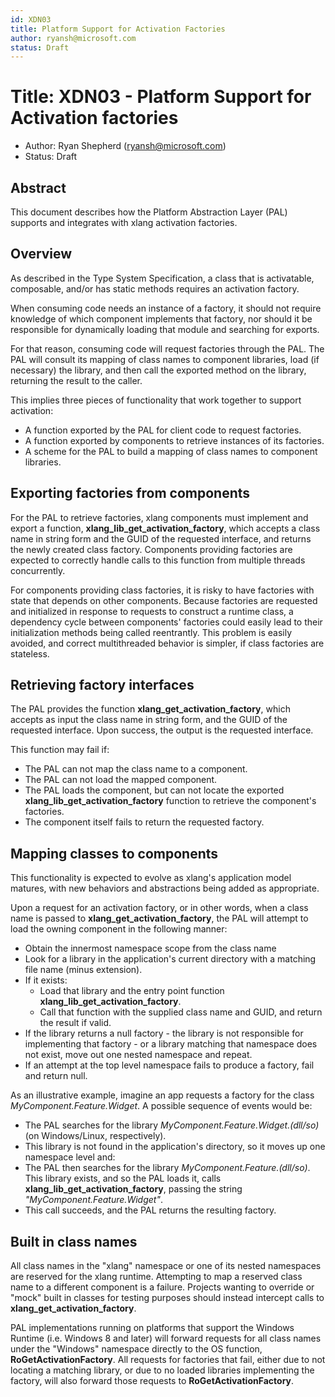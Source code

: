 ```yaml
---
id: XDN03
title: Platform Support for Activation Factories
author: ryansh@microsoft.com
status: Draft
---
```


# Title: XDN03 - Platform Support for Activation factories
* Author: Ryan Shepherd (ryansh@microsoft.com)
* Status: Draft

## Abstract

This document describes how the Platform Abstraction Layer (PAL) supports and integrates with xlang activation factories. 

## Overview

As described in the Type System Specification, a class that is activatable, composable, and/or has static methods requires an activation factory.

When consuming code needs an instance of a factory, it should not require knowledge of which component implements that factory, nor should it be responsible for dynamically loading that module and searching for exports.

For that reason, consuming code will request factories through the PAL.
The PAL will consult its mapping of class names to component libraries, load (if necessary) the library, and then call the exported method on the library, returning the result to the caller.

This implies three pieces of functionality that work together to support activation:
* A function exported by the PAL for client code to request factories.
* A function exported by components to retrieve instances of its factories.
* A scheme for the PAL to build a mapping of class names to component libraries.

## Exporting factories from components

For the PAL to retrieve factories, xlang components must implement and export a function, **xlang_lib_get_activation_factory**, which accepts a class name in string form and the GUID of the requested interface, and returns the newly created class factory.
Components providing factories are expected to correctly handle calls to this function from multiple threads concurrently.

For components providing class factories, it is risky to have factories with state that depends on other components.
Because factories are requested and initialized in response to requests to construct a runtime class, a dependency cycle between components' factories could easily lead to their initialization methods being called reentrantly.
This problem is easily avoided, and correct multithreaded behavior is simpler, if class factories are stateless.

## Retrieving factory interfaces

The PAL provides the function **xlang_get_activation_factory**, which accepts as input the class name in string form, and the GUID of the requested interface.
Upon success, the output is the requested interface.

This function may fail if:
* The PAL can not map the class name to a component.
* The PAL can not load the mapped component.
* The PAL loads the component, but can not locate the exported **xlang_lib_get_activation_factory** function to retrieve the component's factories.
* The component itself fails to return the requested factory.

## Mapping classes to components

This functionality is expected to evolve as xlang's application model matures, with new behaviors and abstractions being added as appropriate.

Upon a request for an activation factory, or in other words, when a class name is passed to **xlang_get_activation_factory**, the PAL will attempt to load the owning component in the following manner:
* Obtain the innermost namespace scope from the class name
* Look for a library in the application's current directory with a matching file name (minus extension).
* If it exists:
  * Load that library and the entry point function **xlang_lib_get_activation_factory**.
  * Call that function with the supplied class name and GUID, and return the result if valid.
* If the library returns a null factory - the library is not responsible for implementing that factory - or a library matching that namespace does not exist, move out one nested namespace and repeat.
* If an attempt at the top level namespace fails to produce a factory, fail and return null.

As an illustrative example, imagine an app requests a factory for the class *MyComponent.Feature.Widget*. A possible sequence of events would be:
* The PAL searches for the library *MyComponent.Feature.Widget.(dll/so)* (on Windows/Linux, respectively).
* This library is not found in the application's directory, so it moves up one namespace level and:
* The PAL then searches for the library *MyComponent.Feature.(dll/so)*. This library exists, and so the PAL loads it, calls **xlang_lib_get_activation_factory**, passing the string *"MyComponent.Feature.Widget"*.
* This call succeeds, and the PAL returns the resulting factory.

## Built in class names

All class names in the "xlang" namespace or one of its nested namespaces are reserved for the xlang runtime.
Attempting to map a reserved class name to a different component is a failure.
Projects wanting to override or "mock" built in classes for testing purposes should instead intercept calls to **xlang_get_activation_factory**.

PAL implementations running on platforms that support the Windows Runtime (i.e. Windows 8 and later) will forward requests for all class names under the "Windows" namespace directly to the OS function, **RoGetActivationFactory**.
All requests for factories that fail, either due to not locating a matching library, or due to no loaded libraries implementing the factory, will also forward those requests to **RoGetActivationFactory**.
